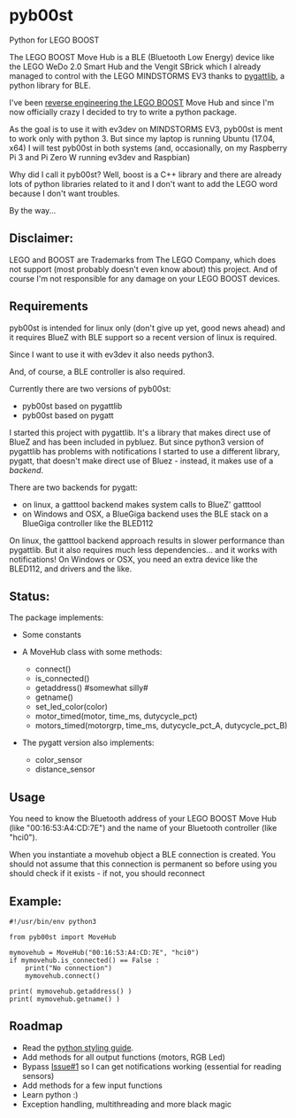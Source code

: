 # pyb00st
Python for LEGO BOOST

The LEGO BOOST Move Hub is a BLE (Bluetooth Low Energy) device like the LEGO WeDo 2.0 Smart Hub
and the Vengit SBrick which I already managed to control with the LEGO MINDSTORMS EV3 thanks to
[pygattlib](https://bitbucket.org/OscarAcena/pygattlib), a python library for BLE.

I've been [reverse engineering the LEGO BOOST](https://github.com/JorgePe/BOOSTreveng) Move Hub
and since I'm now officially crazy I decided to try to write a python package.

As the goal is to use it with ev3dev on MINDSTORMS EV3, pyb00st is ment to work only with python 3.
But since my laptop is running Ubuntu (17.04, x64) I will test pyb00st in both systems (and,
 occasionally, on my Raspberry Pi 3 and Pi Zero W running ev3dev and Raspbian)

Why did I call it pyb00st? Well, boost is a C++ library and there are already lots of python libraries related to
it and I don't want to add the LEGO word because I don't want troubles.

By the way...

## Disclaimer: ##
LEGO and BOOST are Trademarks from The LEGO Company, which does not support (most probably doesn't
even know about) this project. And of course I'm not responsible for any damage on your LEGO BOOST
devices.

## Requirements ##

pyb00st is intended for linux only (don't give up yet, good news ahead) and it requires BlueZ with BLE
support so a recent version of linux is required.

Since I want to use it with ev3dev it also needs python3.

And, of course, a BLE controller is also required.
 
Currently there are two versions of pyb00st:
- pyb00st based on pygattlib
- pyb00st based on pygatt

I started this project with pygattlib. It's a library that makes direct use of BlueZ and has been included
in pybluez. But since python3 version of pygattlib has problems with notifications I started to use
a different library, pygatt, that doesn't make direct use of Bluez - instead, it makes use of a *backend*.

There are two backends for pygatt:
- on linux, a gatttool backend makes system calls to BlueZ' gatttool
- on Windows and OSX, a BlueGiga backend uses the BLE stack on a BlueGiga controller like the BLED112

On linux, the gatttool backend approach results in slower performance than pygattlib. But it also requires
much less dependencies... and it works with notifications!
On Windows or OSX, you need an extra device like the BLED112, and drivers and the like.


## Status: ##

The package implements:  
   - Some constants  
   - A MoveHub class with some methods:  
     - connect()  
     - is_connected()  
     - getaddress() #somewhat silly#  
     - getname()  
     - set_led_color(color)  
     - motor_timed(motor, time_ms, dutycycle_pct)  
     - motors_timed(motorgrp, time_ms, dutycycle_pct_A, dutycycle_pct_B)  
     
   - The pygatt version also implements:
     - color_sensor  
     - distance_sensor  


## Usage ##

You need to know the Bluetooth address of your LEGO BOOST Move Hub (like "00:16:53:A4:CD:7E") and
the name of your Bluetooth controller (like "hci0").

When you instantiate a movehub object a BLE connection is created. You should not assume that this
connection is permanent so before using you should check if it exists - if not, you should reconnect

## Example: ##

```
#!/usr/bin/env python3

from pyb00st import MoveHub

mymovehub = MoveHub("00:16:53:A4:CD:7E", "hci0")
if mymovehub.is_connected() == False :
    print("No connection")
    mymovehub.connect()
    
print( mymovehub.getaddress() )
print( mymovehub.getname() )
```


## Roadmap ##

- Read the [python styling guide](https://www.python.org/dev/peps/pep-0008/).
- Add methods for all output functions (motors, RGB Led)
- Bypass [Issue#1](https://github.com/JorgePe/pyb00st/issues/1) so I can get notifications working (essential for reading sensors)
- Add methods for a few input functions
- Learn python :)
- Exception handling, multithreading and more black magic

